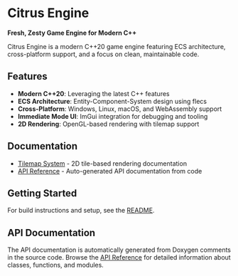 # Citrus Engine

**Fresh, Zesty Game Engine for Modern C++**

Citrus Engine is a modern C++20 game engine featuring ECS architecture, cross-platform support, and a focus on clean, maintainable code.

## Features

- **Modern C++20**: Leveraging the latest C++ features
- **ECS Architecture**: Entity-Component-System design using flecs
- **Cross-Platform**: Windows, Linux, macOS, and WebAssembly support
- **Immediate Mode UI**: ImGui integration for debugging and tooling
- **2D Rendering**: OpenGL-based rendering with tilemap support

## Documentation

- [Tilemap System](tilemap-system.md) - 2D tile-based rendering documentation
- [API Reference](api/index.md) - Auto-generated API documentation from code

## Getting Started

For build instructions and setup, see the [README](https://github.com/adam4813/citrus-engine/blob/main/README.md).

## API Documentation

The API documentation is automatically generated from Doxygen comments in the source code. Browse the [API Reference](api/index.md) for detailed information about classes, functions, and modules.
